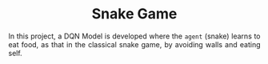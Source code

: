 <h1 align = "center">Snake Game</h1>

<p align = "justify">In this project, a DQN Model is developed where the <code>agent</code> (snake) learns to eat food, as that in the classical snake game, by avoiding walls and eating self.</p>